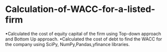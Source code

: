 # Calculation-of-WACC-for-a-listed-firm
•Calculated the cost of equity capital of the firm using Top-down approach and Bottom Up approach.
•Calculated the cost of debt to find the WACC for the company using SciPy, NumPy,Pandas,yfinance libraries.
